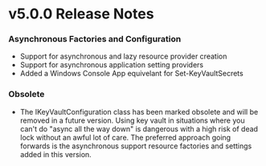 # v5.0.0 Release Notes

### Asynchronous Factories and Configuration

* Support for asynchronous and lazy resource provider creation
* Support for asynchronous application setting providers
* Added a Windows Console App equivelant for Set-KeyVaultSecrets

### Obsolete

* The IKeyVaultConfiguration class has been marked obsolete and will be removed in a future version. Using key vault in situations where you can't do "async all the way down" is dangerous with a high risk of dead lock without an awful lot of care. The preferred approach going forwards is the asynchronous support resource factories and settings added in this version.
